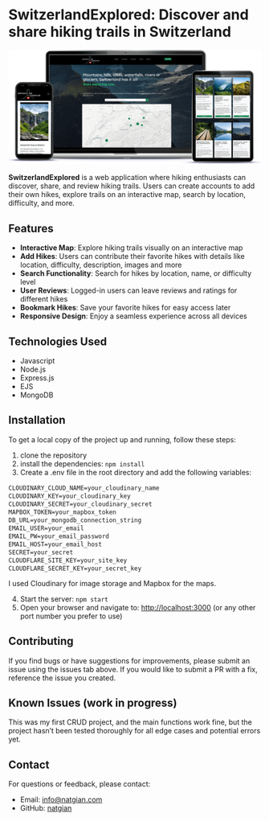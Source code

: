 # SwitzerlandExplored: Discover and share hiking trails in Switzerland

![SwitzerlandExplored Desktop Table Mobile Mockup](./public/images/switzerlandexplored_desktop-tablet-mobile.png)

**SwitzerlandExplored** is a web application where hiking enthusiasts can discover, share, and review hiking trails. Users can create accounts to add their own hikes, explore trails on an interactive map, search by location, difficulty, and more.

## Features

- **Interactive Map**: Explore hiking trails visually on an interactive map
- **Add Hikes**: Users can contribute their favorite hikes with details like location, difficulty, description, images and more
- **Search Functionality**: Search for hikes by location, name, or difficulty level
- **User Reviews**: Logged-in users can leave reviews and ratings for different hikes
- **Bookmark Hikes**: Save your favorite hikes for easy access later
- **Responsive Design**: Enjoy a seamless experience across all devices

## Technologies Used

- Javascript
- Node.js
- Express.js
- EJS
- MongoDB

## Installation

To get a local copy of the project up and running, follow these steps:

1. clone the repository
2. install the dependencies: `npm install`
3. Create a .env file in the root directory and add the following variables:

```
CLOUDINARY_CLOUD_NAME=your_cloudinary_name
CLOUDINARY_KEY=your_cloudinary_key
CLOUDINARY_SECRET=your_cloudinary_secret
MAPBOX_TOKEN=your_mapbox_token
DB_URL=your_mongodb_connection_string
EMAIL_USER=your_email
EMAIL_PW=your_email_password
EMAIL_HOST=your_email_host
SECRET=your_secret
CLOUDFLARE_SITE_KEY=your_site_key
CLOUDFLARE_SECRET_KEY=your_secret_key
```

I used Cloudinary for image storage and Mapbox for the maps.

4. Start the server: `npm start`
5. Open your browser and navigate to: <http://localhost:3000> (or any other port number you prefer to use)

## Contributing

If you find bugs or have suggestions for improvements, please submit an issue using the issues tab above. If you would like to submit a PR with a fix, reference the issue you created.

## Known Issues (work in progress)

This was my first CRUD project, and the main functions work fine, but the project hasn’t been tested thoroughly for all edge cases and potential errors yet.

## Contact

For questions or feedback, please contact:

- Email: <info@natgian.com>
- GitHub: [natgian](https://github.com/natgian)
